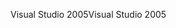 <span data-ttu-id="e9997-101">Visual Studio 2005</span><span class="sxs-lookup"><span data-stu-id="e9997-101">Visual Studio 2005</span></span>